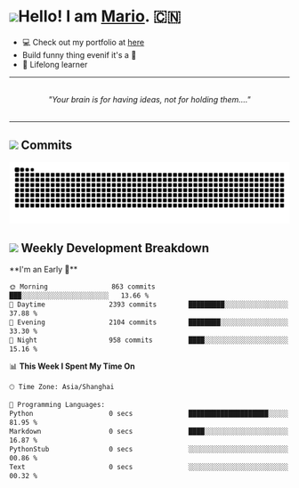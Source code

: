 <h1><a href = "#"><img src="https://media.giphy.com/media/VgCDAzcKvsR6OM0uWg/giphy.gif" width="50"></a><span>Hello! I am <a href="https://github.com/mario1in">Mario</a>.</span> 🇨🇳 </h1>

- 💻 Check out my portfolio at [here](https://shixiong.name)
- Build funny thing evenif it's a 💩
- 🚀 Lifelong learner

<hr/>
<br/>
<div align="center">
<i>"Your brain is for having ideas, not for holding them...." </i>
</div>
<br/>
<hr/>

<h2 align="left">
  <a href="#"><img src="https://emojis.slackmojis.com/emojis/images/1643514389/3643/cool-doge.gif?1643514389" height="30"></a> Commits
</h2>

![image](https://raw.githubusercontent.com/mario1in/mario1in/output/github-contribution-grid-snake.svg)

<h2 align="left">
  <a href="#"><img src="https://emojis.slackmojis.com/emojis/images/1645259437/53304/graph.png?1645259437" height="30"></a> Weekly Development Breakdown
</h2>
<!--START_SECTION:waka-->
**I'm an Early 🐤** 

```text
🌞 Morning                863 commits         ███░░░░░░░░░░░░░░░░░░░░░░   13.66 % 
🌆 Daytime                2393 commits        █████████░░░░░░░░░░░░░░░░   37.88 % 
🌃 Evening                2104 commits        ████████░░░░░░░░░░░░░░░░░   33.30 % 
🌙 Night                  958 commits         ████░░░░░░░░░░░░░░░░░░░░░   15.16 % 
```


📊 **This Week I Spent My Time On** 

```text
🕑︎ Time Zone: Asia/Shanghai

💬 Programming Languages: 
Python                   0 secs              ████████████████████░░░░░   81.95 % 
Markdown                 0 secs              ████░░░░░░░░░░░░░░░░░░░░░   16.87 % 
PythonStub               0 secs              ░░░░░░░░░░░░░░░░░░░░░░░░░   00.86 % 
Text                     0 secs              ░░░░░░░░░░░░░░░░░░░░░░░░░   00.32 % 
```


<!--END_SECTION:waka-->


